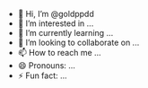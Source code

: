 - 👋 Hi, I’m @goldppdd
- 👀 I’m interested in ...
- 🌱 I’m currently learning ...
- 💞️ I’m looking to collaborate on ...
- 📫 How to reach me ...
- 😄 Pronouns: ...
- ⚡ Fun fact: ...

<!---
goldppdd/goldppdd is a ✨ special ✨ repository because its `README.md` (this file) appears on your GitHub profile.
You can click the Preview link to take a look at your changes.
--->
